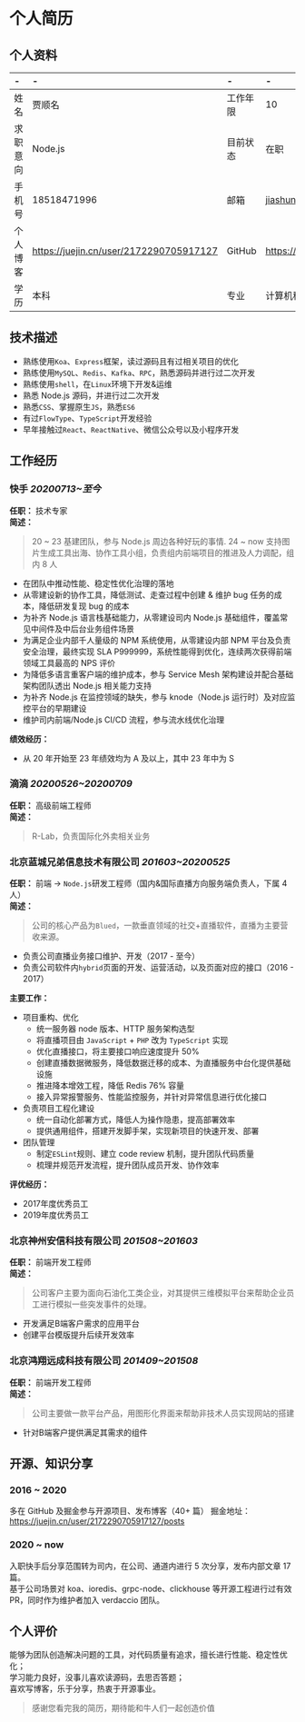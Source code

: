 # 个人简历

## 个人资料

-|-|-|-
:--|:--|:--|:--
姓名|贾顺名|工作年限|10
求职意向|Node.js|目前状态|在职
手机号|18518471996|邮箱|jiashunming@outlook.com
个人博客|https://juejin.cn/user/2172290705917127|GitHub|https://github.com/jiasm 
学历|本科|专业|计算机科学与技术

## 技术描述

- 熟练使用`Koa`、`Express`框架，读过源码且有过相关项目的优化
- 熟练使用`MySQL`、`Redis`、`Kafka`、`RPC`，熟悉源码并进行过二次开发
- 熟练使用`shell`，在`Linux`环境下开发&运维
- 熟悉 Node.js 源码，并进行过二次开发
- 熟悉`CSS`、掌握原生`JS`，熟悉`ES6`
- 有过`FlowType`、`TypeScript`开发经验
- 早年接触过`React`、`ReactNative`、微信公众号以及小程序开发

## 工作经历

### 快手 *20200713~至今*

__任职：__ 技术专家  
__简述：__
> 20 ~ 23 基建团队，参与 Node.js 周边各种好玩的事情.
> 24 ~ now 支持图片生成工具出海、协作工具小组，负责组内前端项目的推进及人力调配，组内 8 人

- 在团队中推动性能、稳定性优化治理的落地
- 从零建设新的协作工具，降低测试、走查过程中创建 & 维护 bug 任务的成本，降低研发复现 bug 的成本
- 为补齐 Node.js 语言栈基础能力，从零建设司内 Node.js 基础组件，覆盖常见中间件及中后台业务组件场景
- 为满足企业内部千人量级的 NPM 系统使用，从零建设内部 NPM 平台及负责安全治理，最终实现 SLA P999999，系统性能得到优化，连续两次获得前端领域工具最高的 NPS 评价
- 为降低多语言重客户端的维护成本，参与 Service Mesh 架构建设并配合基础架构团队透出 Node.js 相关能力支持
- 为补齐 Node.js 在监控领域的缺失，参与 knode（Node.js 运行时）及对应监控平台的早期建设
- 维护司内前端/Node.js CI/CD 流程，参与流水线优化治理

__绩效经历：__
- 从 20 年开始至 23 年绩效均为 A 及以上，其中 23 年中为 S

### 滴滴 *20200526~20200709*

__任职：__ 高级前端工程师   
__简述：__
> R-Lab，负责国际化外卖相关业务

### 北京蓝城兄弟信息技术有限公司 *201603~20200525*  

__任职：__ 前端 -> `Node.js`研发工程师（国内&国际直播方向服务端负责人，下属 4 人）   
__简述：__
> 公司的核心产品为`Blued`，一款垂直领域的社交+直播软件，直播为主要营收来源。    
- 负责公司直播业务接口维护、开发（2017 - 至今）  
- 负责公司软件内`hybrid`页面的开发、运营活动，以及页面对应的接口（2016 - 2017）

__主要工作：__
- 项目重构、优化
  - 统一服务器 node 版本、HTTP 服务架构选型
  - 将直播项目由 `JavaScript` + `PHP` 改为 `TypeScript` 实现
  - 优化直播接口，将主要接口响应速度提升 50%
  - 创建直播数据微服务，降低数据迁移的成本、为直播服务中台化提供基础设施
  - 推进降本增效工程，降低 Redis 76% 容量
  - 接入异常报警服务、性能监控服务，并针对异常信息进行优化接口
- 负责项目工程化建设
  - 统一自动化部署方式，降低人为操作隐患，提高部署效率
  - 提供通用组件，搭建开发脚手架，实现新项目的快速开发、部署
- 团队管理
  - 制定`ESLint`规则、建立 code review 机制，提升团队代码质量
  - 梳理并规范开发流程，提升团队成员开发、协作效率

__评优经历：__
- 2017年度优秀员工
- 2019年度优秀员工

### 北京神州安信科技有限公司 *201508~201603*

__任职：__ 前端开发工程师  
__简述：__  
> 公司客户主要为面向石油化工类企业，对其提供三维模拟平台来帮助企业员工进行模拟一些突发事件的处理。  
- 开发满足B端客户需求的应用平台
- 创建平台模版提升后续开发效率

### 北京鸿翔远成科技有限公司 *201409~201508*

__任职：__ 前端开发工程师  
__简述：__  
> 公司主要做一款平台产品，用图形化界面来帮助非技术人员实现网站的搭建  
- 针对B端客户提供满足其需求的组件

## 开源、知识分享

### 2016 ~ 2020

多在 GitHub 及掘金参与开源项目、发布博客（40+ 篇）
掘金地址：https://juejin.cn/user/2172290705917127/posts

### 2020 ~ now

入职快手后分享范围转为司内，在公司、通道内进行 5 次分享，发布内部文章 17 篇。  
基于公司场景对 koa、ioredis、grpc-node、clickhouse 等开源工程进行过有效 PR，同时作为维护者加入 verdaccio 团队。

## 个人评价

能够为团队创造解决问题的工具，对代码质量有追求，擅长进行性能、稳定性优化；  
学习能力良好，没事儿喜欢读源码，去思否答题；  
喜欢写博客，乐于分享，热衷于开源事业。  

> 感谢您看完我的简历，期待能和牛人们一起创造价值
